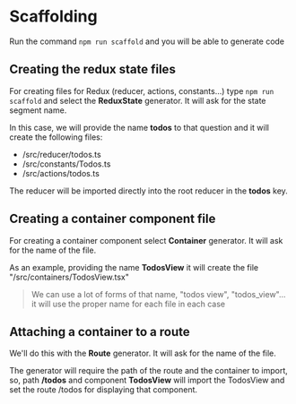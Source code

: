
# Scaffolding

Run the command `npm run scaffold` and you will be able to generate code


## Creating the redux state files

For creating files for Redux (reducer, actions, constants...) type ```npm run scaffold``` and select the **ReduxState** generator. It will ask for the state segment name.

In this case, we will provide the name **todos** to that question and it will create the following files:

- /src/reducer/todos.ts
- /src/constants/Todos.ts
- /src/actions/todos.ts

The reducer will be imported directly into the root reducer in the **todos** key.

## Creating a container component file

For creating a container component select **Container** generator. It will ask for the name of the file.

As an example, providing the name **TodosView** it will create the file "/src/containers/TodosView.tsx"

> We can use a lot of forms of that name, "todos view", "todos_view"... it will use the proper name for each file in each case

## Attaching a container to a route

We'll do this with the **Route** generator. It will ask for the name of the file.

The generator will require the path of the route and the container to import, so, path **/todos** and component **TodosView** will import the TodosView and set the route /todos for displaying that component.
